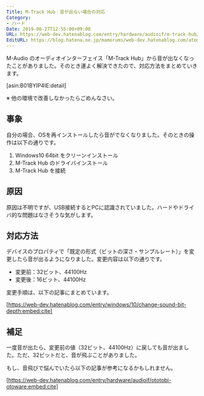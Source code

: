 ```yaml
---
Title: M-Track Hub：音が出ない場合の対応
Category:
- ハード
Date: 2019-06-27T12:55:00+09:00
URL: https://web-dev.hatenablog.com/entry/hardware/audioif/m-track-hub/trouble/no-sound
EditURL: https://blog.hatena.ne.jp/mamorums/web-dev.hatenablog.com/atom/entry/17680117127208947794
---
```


M-Audio のオーディオインターフェイス「M-Track Hub」から音が出なくなったことがありました。そのとき運よく解決できたので、対応方法をまとめていきます。

[asin:B01BYIP4IE:detail]

※ 他の環境で改善しなかったらごめんなさい。


## 事象
自分の場合、OSを再インストールしたら音がでなくなりました。そのときの操作は以下の通りです。

1. Windows10 64bit をクリーンインストール
2. M-Track Hub のドライバインストール
3. M-Track Hub を接続


## 原因
原因は不明ですが、USB接続するとPCに認識されていました。ハードやドライバ的な問題はなさそうな気がします。


## 対応方法
デバイスのプロパティで「既定の形式（ビットの深さ・サンプルレート）」を変更したら音が出るようになりました。変更内容は以下の通りです。

- 変更前：32ビット、44100Hz
- 変更後：16ビット、44100Hz

変更手順は、以下の記事にまとめています。

[https://web-dev.hatenablog.com/entry/windows/10/change-sound-bit-depth:embed:cite]


## 補足
一度音が出たら、変更前の値（32ビット、44100Hz）に戻しても音が出ました。ただ、32ビットだと、音が飛ぶことがありました。

もし、音飛びで悩んでいたら以下の記事が参考になるかもしれません。

[https://web-dev.hatenablog.com/entry/hardware/audioif/ototobi-otoware:embed:cite]

